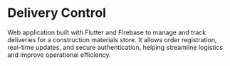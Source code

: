 # Delivery Control
Web application built with Flutter and Firebase to manage and track deliveries for a construction materials store. It allows order registration, real-time updates, and secure authentication, helping streamline logistics and improve operational efficiency.
